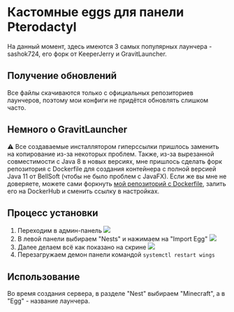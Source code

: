# Кастомные eggs для панели Pterodactyl

На данный момент, здесь имеются 3 самых популярных лаунчера - sashok724, его форк от KeeperJerry и GravitLauncher.

## Получение обновлений

Все файлы скачиваются только с официальных репозиториев лаунчеров, поэтому мои конфиги не придётся обновлять слишком часто.

## Немного о GravitLauncher
:warning: Все создаваемые инсталлятором гиперссылки пришлось заменить на копирование из-за некоторых проблем. Также, из-за вырезанной совместимости с Java 8 в новых версиях, мне пришлось сделать форк репозитория с Dockerfile для создания контейнера с полной версией Java 11 от BellSoft (чтобы не было проблем с JavaFX). Если же вы мне не доверяете, можете сами форкнуть [мой репозиторий с Dockerfile](https://github.com/alexeylesin/pterodactyl-core), залить его на DockerHub и сменить ссылку в настройках.

## Процесс установки

1. Переходим в админ-панель
![](https://i.imgur.com/LUTz4Co.jpg)
2. В левой панели выбираем "Nests" и нажимаем на "Import Egg"
![](https://i.imgur.com/wCC3Whu.jpg)
3. Далее делаем всё как показано на скрине
![](https://i.imgur.com/qQrgHK5.jpg)
4. Перезагружаем демон панели командой ```systemctl restart wings```

## Использование

Во время создания сервера, в разделе "Nest" выбираем "Minecraft", а в "Egg" - название лаунчера.
